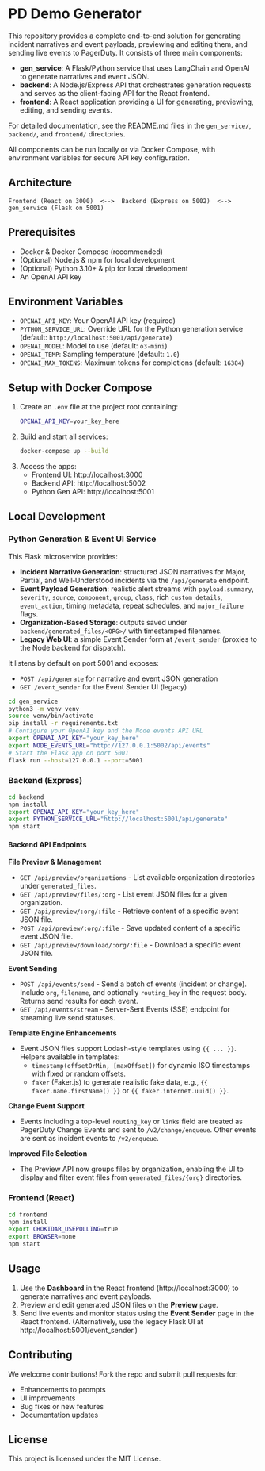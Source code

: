 # PD Demo Generator

This repository provides a complete end-to-end solution for generating incident narratives and event payloads, previewing and editing them, and sending live events to PagerDuty. It consists of three main components:

- **gen_service**: A Flask/Python service that uses LangChain and OpenAI to generate narratives and event JSON.
- **backend**: A Node.js/Express API that orchestrates generation requests and serves as the client-facing API for the React frontend.
- **frontend**: A React application providing a UI for generating, previewing, editing, and sending events.

For detailed documentation, see the README.md files in the `gen_service/`, `backend/`, and `frontend/` directories.

All components can be run locally or via Docker Compose, with environment variables for secure API key configuration.

## Architecture

```
Frontend (React on 3000)  <-->  Backend (Express on 5002)  <-->  gen_service (Flask on 5001)
```

## Prerequisites

- Docker & Docker Compose (recommended)
- (Optional) Node.js & npm for local development
- (Optional) Python 3.10+ & pip for local development
- An OpenAI API key

## Environment Variables

- `OPENAI_API_KEY`: Your OpenAI API key (required)
- `PYTHON_SERVICE_URL`: Override URL for the Python generation service (default: `http://localhost:5001/api/generate`)
- `OPENAI_MODEL`: Model to use (default: `o3-mini`)
- `OPENAI_TEMP`: Sampling temperature (default: `1.0`)
- `OPENAI_MAX_TOKENS`: Maximum tokens for completions (default: `16384`)

## Setup with Docker Compose

1. Create an `.env` file at the project root containing:
   ```bash
   OPENAI_API_KEY=your_key_here
   ```
2. Build and start all services:
   ```bash
   docker-compose up --build
   ```
3. Access the apps:
   - Frontend UI: http://localhost:3000
   - Backend API: http://localhost:5002
   - Python Gen API: http://localhost:5001

## Local Development

### Python Generation & Event UI Service
This Flask microservice provides:
- **Incident Narrative Generation**: structured JSON narratives for Major, Partial, and Well‑Understood incidents via the `/api/generate` endpoint.
- **Event Payload Generation**: realistic alert streams with `payload.summary`, `severity`, `source`, `component`, `group`, `class`, rich `custom_details`, `event_action`, timing metadata, repeat schedules, and `major_failure` flags.
- **Organization-Based Storage**: outputs saved under `backend/generated_files/<ORG>/` with timestamped filenames.
- **Legacy Web UI**: a simple Event Sender form at `/event_sender` (proxies to the Node backend for dispatch).

It listens by default on port 5001 and exposes:
  - `POST /api/generate` for narrative and event JSON generation
  - `GET /event_sender` for the Event Sender UI (legacy)

```bash
cd gen_service
python3 -m venv venv
source venv/bin/activate
pip install -r requirements.txt
# Configure your OpenAI key and the Node events API URL
export OPENAI_API_KEY="your_key_here"
export NODE_EVENTS_URL="http://127.0.0.1:5002/api/events"
# Start the Flask app on port 5001
flask run --host=127.0.0.1 --port=5001
```

### Backend (Express)
```bash
cd backend
npm install
export OPENAI_API_KEY="your_key_here"
export PYTHON_SERVICE_URL="http://localhost:5001/api/generate"
npm start
```
  
#### Backend API Endpoints
  
**File Preview & Management**
  
- `GET /api/preview/organizations` - List available organization directories under `generated_files`.
- `GET /api/preview/files/:org` - List event JSON files for a given organization.
- `GET /api/preview/:org/:file` - Retrieve content of a specific event JSON file.
- `POST /api/preview/:org/:file` - Save updated content of a specific event JSON file.
- `GET /api/preview/download/:org/:file` - Download a specific event JSON file.
  
**Event Sending**
  
- `POST /api/events/send` - Send a batch of events (incident or change). Include `org`, `filename`, and optionally `routing_key` in the request body. Returns send results for each event.
- `GET /api/events/stream` - Server-Sent Events (SSE) endpoint for streaming live send statuses.
  
**Template Engine Enhancements**
  
- Event JSON files support Lodash-style templates using `{{ ... }}`. Helpers available in templates:
  - `timestamp(offsetOrMin, [maxOffset])` for dynamic ISO timestamps with fixed or random offsets.
  - `faker` (Faker.js) to generate realistic fake data, e.g., `{{ faker.name.firstName() }}` or `{{ faker.internet.uuid() }}`.
  
**Change Event Support**
  
- Events including a top-level `routing_key` or `links` field are treated as PagerDuty Change Events and sent to `/v2/change/enqueue`. Other events are sent as incident events to `/v2/enqueue`.
  
**Improved File Selection**
  
- The Preview API now groups files by organization, enabling the UI to display and filter event files from `generated_files/{org}` directories.

### Frontend (React)
```bash
cd frontend
npm install
export CHOKIDAR_USEPOLLING=true
export BROWSER=none
npm start
```

## Usage

1. Use the **Dashboard** in the React frontend (http://localhost:3000) to generate narratives and event payloads.
2. Preview and edit generated JSON files on the **Preview** page.
3. Send live events and monitor status using the **Event Sender** page in the React frontend.
   (Alternatively, use the legacy Flask UI at http://localhost:5001/event_sender.)

## Contributing

We welcome contributions! Fork the repo and submit pull requests for:
- Enhancements to prompts
- UI improvements
- Bug fixes or new features
- Documentation updates

## License

This project is licensed under the MIT License.